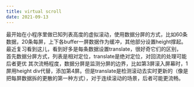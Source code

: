 ```yaml
---
title: virtual scroll
date: 2021-09-13
---
```

最开始在小程序里做已知列表高度的虚拟滚动，使用数据分屏的方式，比如60条数据，20条每屏，上下各buffer一屏数据作为缓冲，其他部分设置height撑起。  
最近复习看到这儿，看到好多是每条数据设置translate，很好奇它们的区别，  
首先数据分屏方式，列表是相对定位，translate是绝对定位，对回流的处理可能后者更优
其次流畅程度，数据分屏是监测分屏的边界，比如第3屏滚入屏幕时，1屏用height div代替，添加第4屏。但是translate是检测滚动去实时更新的（像是把每屏数据拆的更散的第一种方式），对于连续滚动的场景，后者可能更流畅。
